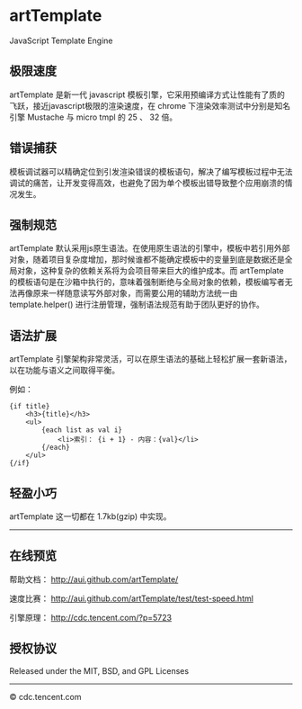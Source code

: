 artTemplate
===========

JavaScript Template Engine


## 极限速度

artTemplate 是新一代 javascript 模板引擎，它采用预编译方式让性能有了质的飞跃，接近javascript极限的渲染速度，在 chrome 下渲染效率测试中分别是知名引擎 Mustache 与 micro tmpl 的 25 、 32 倍。



## 错误捕获

模板调试器可以精确定位到引发渲染错误的模板语句，解决了编写模板过程中无法调试的痛苦，让开发变得高效，也避免了因为单个模板出错导致整个应用崩溃的情况发生。



## 强制规范

artTemplate 默认采用js原生语法。在使用原生语法的引擎中，模板中若引用外部对象，随着项目复杂度增加，那时候谁都不能确定模板中的变量到底是数据还是全局对象，这种复杂的依赖关系将为会项目带来巨大的维护成本。而 artTemplate 的模板语句是在沙箱中执行的，意味着强制断绝与全局对象的依赖，模板编写者无法再像原来一样随意读写外部对象，而需要公用的辅助方法统一由 template.helper() 进行注册管理，强制语法规范有助于团队更好的协作。


## 语法扩展

artTemplate 引擎架构非常灵活，可以在原生语法的基础上轻松扩展一套新语法，以在功能与语义之间取得平衡。

例如：

    {if title}
        <h3>{title}</h3>
        <ul>
            {each list as val i}
                <li>索引： {i + 1} - 内容：{val}</li>
            {/each}
        </ul>
    {/if}
   
  
  
## 轻盈小巧

artTemplate 这一切都在 1.7kb(gzip) 中实现。



----------------------------------------------

## 在线预览

帮助文档： http://aui.github.com/artTemplate/

速度比赛： http://aui.github.com/artTemplate/test/test-speed.html

引擎原理： http://cdc.tencent.com/?p=5723




## 授权协议

Released under the MIT, BSD, and GPL Licenses

----------------------------------------------

© cdc.tencent.com